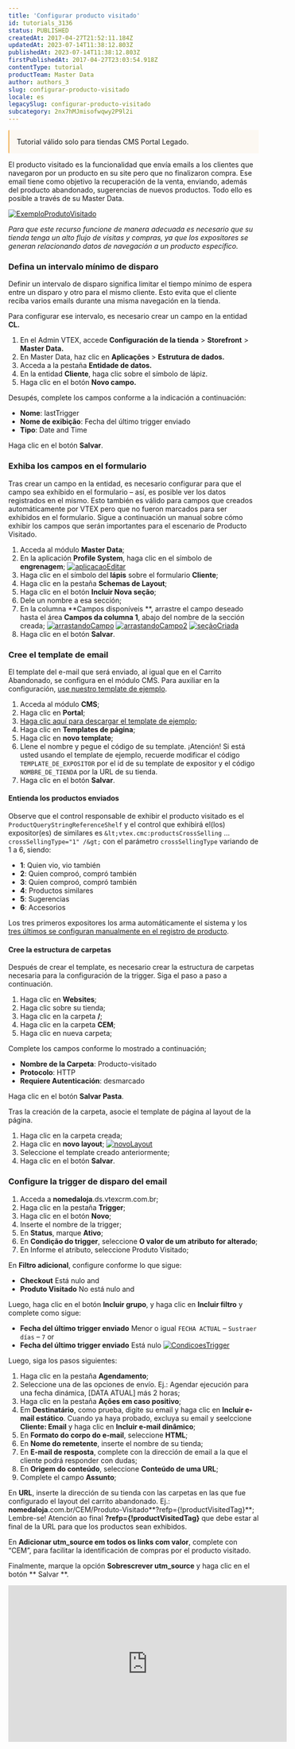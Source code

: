 ```yaml
---
title: 'Configurar producto visitado'
id: tutorials_3136
status: PUBLISHED
createdAt: 2017-04-27T21:52:11.184Z
updatedAt: 2023-07-14T11:38:12.803Z
publishedAt: 2023-07-14T11:38:12.803Z
firstPublishedAt: 2017-04-27T23:03:54.918Z
contentType: tutorial
productTeam: Master Data
author: authors_3
slug: configurar-producto-visitado
locale: es
legacySlug: configurar-producto-visitado
subcategory: 2nx7hMJmisofwqwy2P9l2i
---
```


<div style="background-color:#FCF8F2; border-left: 2px solid #F0AD4E; border-top-left-radius: 2px; border-bottom-left-radius: 2px; padding: 15px; margin-bottom: 10px">
Tutorial válido solo para tiendas CMS Portal Legado.
</div>

El producto visitado es la funcionalidad que envía emails a los clientes que navegaron por un producto en su site pero que no finalizaron compra. Ese email tiene como objetivo la recuperación de la venta, enviando, además del producto abandonado, sugerencias de nuevos productos. Todo ello es posible a través de su Master Data.

[![ExemploProdutoVisitado](//images.contentful.com/alneenqid6w5/3S5FjnFRl6SUoqAkIY84sI/1f6913ec8cd925c89906500a923de0c2/ExemploProdutoVisitado.png)](//images.contentful.com/alneenqid6w5/3S5FjnFRl6SUoqAkIY84sI/1f6913ec8cd925c89906500a923de0c2/ExemploProdutoVisitado.png "![ExemploProdutoVisitado](//images.contentful.com/alneenqid6w5/3S5FjnFRl6SUoqAkIY84sI/1f6913ec8cd925c89906500a923de0c2/ExemploProdutoVisitado.png)")

_Para que este recurso funcione de manera adecuada es necesario que su tienda tenga un alto flujo de visitas y compras, ya que los expositores se generan relacionando datos de navegación a un producto específico._

### Defina un intervalo mínimo de disparo

Definir un intervalo de disparo significa limitar el tiempo mínimo de espera entre un disparo y otro para el mismo cliente. Esto evita que el cliente reciba varios emails durante una misma navegación en la tienda.

Para configurar ese intervalo, es necesario crear un campo en la entidad **CL.**

1. En el Admin VTEX, accede **Configuración de la tienda** > **Storefront** > **Master Data.**
2. En Master Data, haz clic en **Aplicações** > **Estrutura de dados.**
3. Acceda a la pestaña **Entidade de datos.**
4. En la entidad **Cliente**, haga clic sobre el símbolo de lápiz.
5. Haga clic en el botón **Novo campo.**

Desupés, complete los campos conforme a la indicación a continuación:
- **Nome**: lastTrigger
- **Nome de exibição**: Fecha del último trigger enviado
- **Tipo**: Date and Time

Haga clic en el botón **Salvar**.

### Exhiba los campos en el formulario

Tras crear un campo en la entidad, es necesario configurar para que el campo sea exhibido en el formulario &#8211; así, es posible ver los datos registrados en el mismo. Esto también es válido para campos que creados automáticamente por VTEX pero que no fueron marcados para ser exhibidos en el formulario. Sigue a continuación un manual sobre cómo exhibir los campos que serán importantes para el escenario de Producto Visitado.

1. Acceda al módulo **Master Data**;
2. En la aplicación **Profile System**, haga clic en el símbolo de **engrenagem**; [![aplicacaoEditar](//images.contentful.com/alneenqid6w5/5EGLrHpiY8MOcEsUCUCaqS/7edf07ca138296670b0e2b7a0455bbef/aplicacaoEditar.png)](//images.contentful.com/alneenqid6w5/5EGLrHpiY8MOcEsUCUCaqS/7edf07ca138296670b0e2b7a0455bbef/aplicacaoEditar.png "![aplicacaoEditar](//images.contentful.com/alneenqid6w5/5EGLrHpiY8MOcEsUCUCaqS/7edf07ca138296670b0e2b7a0455bbef/aplicacaoEditar.png)")
3. Haga clic en el símbolo del **lápis** sobre el formulario **Cliente**;
4. Haga clic en la pestaña **Schemas de Layout**;
5. Haga clic en el botón **Incluir Nova seção**;
6. Dele un nombre a esa sección;
7. En la columna **Campos disponíveis **, arrastre el campo deseado hasta el área **Campos da columna 1**, abajo del nombre de la sección creada; [![arrastandoCampo](//images.contentful.com/alneenqid6w5/57Ridc88Te6kIo2CO4sOEI/80f6dd2602600841e62b666e88a2bd38/arrastandoCampo.png)](//images.contentful.com/alneenqid6w5/57Ridc88Te6kIo2CO4sOEI/80f6dd2602600841e62b666e88a2bd38/arrastandoCampo.png "![arrastandoCampo](//images.contentful.com/alneenqid6w5/57Ridc88Te6kIo2CO4sOEI/80f6dd2602600841e62b666e88a2bd38/arrastandoCampo.png)") [![arrastandoCampo2](//images.contentful.com/alneenqid6w5/4TQBONq7tKoEuEqCSoAS44/967247336bbb61ca775f7dd2488ae4f0/arrastandoCampo2.png)](//images.contentful.com/alneenqid6w5/4TQBONq7tKoEuEqCSoAS44/967247336bbb61ca775f7dd2488ae4f0/arrastandoCampo2.png "![arrastandoCampo2](//images.contentful.com/alneenqid6w5/4TQBONq7tKoEuEqCSoAS44/967247336bbb61ca775f7dd2488ae4f0/arrastandoCampo2.png)") [![seçãoCriada](//images.contentful.com/alneenqid6w5/6DwxZSd692YAweEwQs64C4/ed5a48459e501cf8f57ff180ba96dc73/se_C3_A7_C3_A3oCriada.png)](//images.contentful.com/alneenqid6w5/6DwxZSd692YAweEwQs64C4/ed5a48459e501cf8f57ff180ba96dc73/se_C3_A7_C3_A3oCriada.png "![seçãoCriada](//images.contentful.com/alneenqid6w5/6DwxZSd692YAweEwQs64C4/ed5a48459e501cf8f57ff180ba96dc73/se_C3_A7_C3_A3oCriada.png)")
8. Haga clic en el botón **Salvar**.

### Cree el template de email

El template del e-mail que será enviado, al igual que en el Carrito Abandonado, se configura en el módulo CMS. Para auxiliar en la configuración, [use nuestro template de ejemplo](//assets.contentful.com/alneenqid6w5/6TloqmkC76AAauQ4e4SWmA/bf28c1d0d7d6618d5eb1231a578934f1/produtoVisitadoExemplo.html "use nuestro template de ejemplo").

1. Acceda al módulo **CMS**;
2. Haga clic en **Portal**;
3. [Haga clic aquí para descargar el template de ejemplo](//assets.contentful.com/alneenqid6w5/6TloqmkC76AAauQ4e4SWmA/bf28c1d0d7d6618d5eb1231a578934f1/produtoVisitadoExemplo.html "Clique aqui para baixar o template de exemplo");
4. Haga clic en **Templates de página**;
5. Haga clic en **novo template**;
6. Llene el nombre y pegue el código de su template. ¡Atención! Si está usted usando el template de ejemplo, recuerde modificar el código `TEMPLATE_DE_EXPOSITOR` por el id de su template de expositor y el código `NOMBRE_DE_TIENDA` por la URL de su tienda.
7. Haga clic en el botón **Salvar**.

#### Entienda los productos enviados

Observe que el control responsable de exhibir el producto visitado es el `ProductQueryStringReferenceShelf` y el control que exhibirá el(los) expositor(es) de similares es `&lt;vtex.cmc:productsCrossSelling` &#8230; `crossSellingType="1" /&gt;` con el parámetro `crossSellingType` variando de 1 a 6, siendo:

- **1**: Quien vio, vio también
- **2**: Quien comproó, compró también
- **3**: Quien comproó, compró también
- **4**: Productos similares
- **5**: Sugerencias
- **6**: Accesorios

Los tres primeros expositores los arma automáticamente el sistema y los [tres últimos se configuran manualmente en el registro de producto](http://help.vtex.com/es/tutorial/configurando-produto-similar-sugestoes-acessorios-e-genericos/).

#### Cree la estructura de carpetas

Después de crear el template, es necesario crear la estructura de carpetas necesaria para la configuración de la trigger. Siga el paso a paso a continuación.

1. Haga clic en **Websites**;
2. Haga clic sobre su tienda;
3. Haga clic en la carpeta **/**;
4. Haga clic en la carpeta **CEM**;
5. Haga clic en nueva carpeta;

Complete los campos conforme lo mostrado a continuación;

- **Nombre de la Carpeta**: Producto-visitado
- **Protocolo**: HTTP
- **Requiere Autenticación**: desmarcado

Haga clic en el botón **Salvar Pasta**.

Tras la creación de la carpeta, asocie el template de página al layout de la página.

1. Haga clic en la carpeta creada;
2. Haga clic en **novo layout**; [![novoLayout](//images.contentful.com/alneenqid6w5/7x9hPRCKsgwOgk4iQ4IAsq/2eeb7573f284daf0429c7d129a8eaf26/novoLayout.png)](//images.contentful.com/alneenqid6w5/7x9hPRCKsgwOgk4iQ4IAsq/2eeb7573f284daf0429c7d129a8eaf26/novoLayout.png "![novoLayout](//images.contentful.com/alneenqid6w5/7x9hPRCKsgwOgk4iQ4IAsq/2eeb7573f284daf0429c7d129a8eaf26/novoLayout.png)")
3. Seleccione el template creado anteriormente;
4. Haga clic en el botón **Salvar**.

### Configure la trigger de disparo del email

1. Acceda a **nomedaloja**.ds.vtexcrm.com.br;
2. Haga clic en la pestaña **Trigger**;
3. Haga clic en el botón **Novo**;
4. Inserte el nombre de la trigger;
5. En **Status**, marque **Ativo**;
6. En **Condição do trigger**, seleccione **O valor de um atributo for alterado**;
7. En Informe el atributo, seleccione Produto Visitado;

En **Filtro adicional**, configure conforme lo que sigue:
- **Checkout** Está nulo and
- **Produto Visitado** No está nulo and

Luego, haga clic en el botón **Incluir grupo**, y haga clic en **Incluir filtro** y complete como sigue:
- **Fecha del último trigger enviado** Menor o igual `FECHA ACTUAL` &#8211; `Sustraer días` &#8211; `7` or
- **Fecha del último trigger enviado** Está nulo [![CondicoesTrigger](//images.contentful.com/alneenqid6w5/2fU6mJE1asQiQ4agmCSSaG/ff6148cbe2f6f07a8e01aea1ee0a68f1/CondicoesTrigger.png)](//images.contentful.com/alneenqid6w5/2fU6mJE1asQiQ4agmCSSaG/ff6148cbe2f6f07a8e01aea1ee0a68f1/CondicoesTrigger.png "![CondicoesTrigger](//images.contentful.com/alneenqid6w5/2fU6mJE1asQiQ4agmCSSaG/ff6148cbe2f6f07a8e01aea1ee0a68f1/CondicoesTrigger.png)")

Luego, siga los pasos siguientes:

1. Haga clic en la pestaña **Agendamento**;
2. Seleccione una de las opciones de envío. Ej.: Agendar ejecución para una fecha dinámica, [DATA ATUAL] más 2 horas;
3. Haga clic en la pestaña **Ações em caso positivo**;
4. Em **Destinatário**, como prueba, digite su email y haga clic en **Incluir e-mail estático**. Cuando ya haya probado, excluya su email y seelccione **Cliente: Email** y haga clic en **Incluir e-mail dinâmico**;
5. En **Formato do corpo do e-mail**, seleccione **HTML**;
6. En **Nome do remetente**, inserte el nombre de su tienda;
7. En **E-mail de resposta**, complete con la dirección de email a la que el cliente podrá responder con dudas;
8. En **Origem do conteúdo**, seleccione **Conteúdo de uma URL**;
9. Complete el campo **Assunto**;

En **URL**, inserte la dirección de su tienda con las carpetas en las que fue configurado el layout del carrito abandonado. Ej.: **nomedaloja**.com.br/CEM/Produto-Visitado**?refp={!productVisitedTag}**;
Lembre-se! Atención ao final **?refp={!productVisitedTag}** que debe estar al final de la URL para que los productos sean exhibidos.

En **Adicionar utm\_source em todos os links com valor**, complete con “CEM”, para facilitar la identificación de compras por el producto visitado.

Finalmente, marque la opción **Sobrescrever utm\_source** y haga clic en el botón ** Salvar **.

<iframe src="https://www.youtube.com/embed/c8bLByqTTzY" width="560" height="315" frameborder="0" allowfullscreen="allowfullscreen"></iframe>
